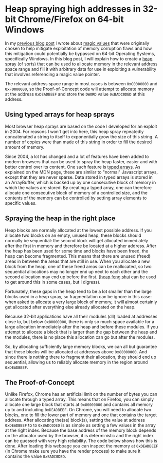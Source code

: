 Heap spraying high addresses in 32-bit Chrome/Firefox on 64-bit Windows
=======================================================================

In my [previous blog post][] I wrote about [magic values] that were originally
chosen to help mitigate exploitation of memory corruption flaws and how this
mitigation could potentially be bypassed on 64-bit Operating Systems,
specifically Windows. In this blog post, I will explain how to create a [heap
spray] (of sorts) that can be used to allocate memory in the relevant address
space range and fill it with arbitrary data for use in exploiting a
vulnerability that involves referencing a magic value pointer.

The relevant address space range in most cases is between `0xC0000000` and
`0xF0000000`, so the Proof-of-Concept code will attempt to allocate memory
at the address `0xDEADBEEF` and store the `DWORD` value `0xBADC0DED` at this
address.

Using typed arrays for heap sprays
----------------------------------
Most browser heap sprays are based on the code I developed for an exploit in
2004. For reasons I won't get into here, this heap spray repeatedly
concatenated a string to itself to exponentially grow the size of this string.
A number of copies were than made of this string in order to fill the desired
amount of memory. 

Since 2004, a lot has changed and a lot of features have been added to modern
browsers that can be used to spray the heap faster, easier and with better
control over its content. One such feature is [typed arrays]. As explained on
the MDN page, these are similar to "normal" Javascript arrays, except that they
are never sparse. Data stored in typed arrays is stored in an ArrayBuffer,
which is backed up by one consecutive block of memory in which the values are
stored. By creating a typed array, one can therefore allocate one consecutive
block of memory of a controlled size, and the contents of the memory can be
controlled by setting array elements to specific values.

Spraying the heap in the right place
------------------------------------
Heap blocks are normally allocated at the lowest possible address. If you
allocate two blocks on an empty, unused heap, these blocks should normally be
sequential: the second block will get allocated immediately after the first in
memory and therefore be located at a higher address. After the heap has been
used for some time and blocks have been freed, the heap can become fragmented.
This means that there are unused (freed) areas in between the areas that are
still in use. When you allocate a new block from the heap, one of these freed
areas can be reallocated, so two sequential allocations may no longer end up
next to each other and the second allocation may end up before the first.
([heap feng shui] can be used to get around this in some cases, but I digress).

Fortunately, these gaps in the heap tend to be a lot smaller than the large
blocks used in a heap spray, so fragmentation can be ignore in this case: when
asked to allocate a very large block of memory, it will almost certainly get
allocated after everything else already allocated on the heap.

Because 32-bit applications have all their modules (dll) loaded at addresses
close to, but below `0x80000000`, there is only so much space available for a
large allocation immediately after the heap and before these modules. If you
attempt to allocate a block that is larger than the gap between the heap and
the modules, there is no place this allocation can go but after the modules.

So, by allocating sufficiently large memory blocks, we can all but guarantee
that these blocks will be allocated at addresses above `0x80000000`. And since
there is nothing there to fragment their allocation, they should end up
sequential, allowing us to reliably allocate memory in the region around
`0xDEADBEEF`.

The Proof-of-Concept
--------------------
Unlike Firefox, Chrome has an artificial limit on the number of bytes you can
allocate through a typed array. This means that on Firefox, you can simply
allocate one large block that starts at `0x80000000` and contains all memory up
to and including `0xDEADBEEF`. On Chrome, you will need to allocate two blocks,
one to fill the lower part of memory and one that contains the target address.
After allocating the(se) block(s), setting the value at address `0xDEADBEEF` to
to `0xBADC0DED` is as simple as setting a few values in the array at the right
index. Because the base address of the memory block depends on the allocator
used by the browser, it is deterministic and the right index can be guessed
with very high reliability. The code below shows how this is done. After
loading this webpage you can inspect the memory at `0xDEADBEEF` (in Chrome
make sure you have the render process) to make sure it contains the value
`0xBADC0DED`.

[previous blog post]: http://blog.skylined.nl/20160621001.html
[magic values]: https://en.wikipedia.org/wiki/Magic_number_(programming)
[heap spray]: https://en.wikipedia.org/wiki/Heap_spraying
[typed arrays]: https://developer.mozilla.org/en-US/docs/Web/JavaScript/Typed_arrays
[heap feng shui]: https://en.wikipedia.org/wiki/Heap_feng_shui